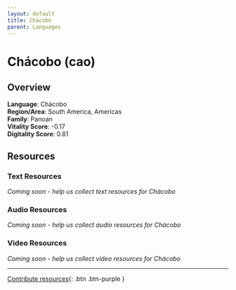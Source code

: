 ```yaml
---
layout: default
title: Chácobo
parent: Languages
---
```


# Chácobo (cao)

## Overview

**Language**: Chácobo  
**Region/Area**: South America, Americas  
**Family**: Panoan  
**Vitality Score**: -0.17  
**Digitality Score**: 0.81  

## Resources

### Text Resources
*Coming soon - help us collect text resources for Chácobo*

### Audio Resources
*Coming soon - help us collect audio resources for Chácobo*

### Video Resources
*Coming soon - help us collect video resources for Chácobo*

---

[Contribute resources](https://fairtrain.github.io/){: .btn .btn-purple }
